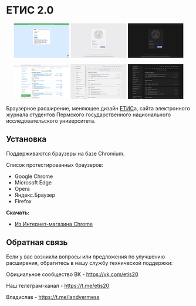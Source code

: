 # ЕТИС 2.0

<p align="center">
  <img src=".github/screenshots/login_old.png" width="30%"/>
  <img src=".github/screenshots/login_light.png" width="30%"/>
  <img src=".github/screenshots/login_dark.png" width="30%"/>
</p>
<p align="center">
  <img src=".github/screenshots/timetable_old.png" width="30%"/>
  <img src=".github/screenshots/timetable_light.png" width="30%"/>
  <img src=".github/screenshots/timetable_dark.png" width="30%"/>
</p>

Браузерное расширение, меняющее дизайн [ЕТИС](https://student.psu.ru/)а, сайта электронного журнала студентов Пермского государственного национального исследовательского университета.

## Установка

Поддерживаются браузеры на базе Chromium.

Список протестированных браузеров:

- Google Chrome
- Microsoft Edge
- Opera
- Яндекс.Браузер
- Firefox

**Скачать:**

- [Из Интернет-магазина Chrome](https://vk.cc/bXbdKh)

## Обратная связь

Если у вас возникли вопросы или предложения по улучшению расширения, обратитесь в нашу службу технической поддержки:

Официальное сообщество ВК - <https://vk.com/etis20>

Наш телеграм-канал - <https://t.me/etis20>

Владислав - <https://t.me/landvermess>
